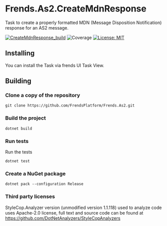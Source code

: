 # Frends.As2.CreateMdnResponse

Task to create a properly formatted MDN (Message Disposition Notification) response for an AS2 message.

[![CreateMdnResponse_build](https://github.com/FrendsPlatform/Frends.As2/actions/workflows/CreateMdnResponse_build_and_test_on_main.yml/badge.svg)](https://github.com/FrendsPlatform/Frends.As2/actions/workflows/CreateMdnResponse_build_and_test_on_main.yml)
![Coverage](https://app-github-custom-badges.azurewebsites.net/Badge?key=FrendsPlatform/Frends.As2/Frends.As2.CreateMdnResponse|main)
[![License: MIT](https://img.shields.io/badge/License-MIT-green.svg)](https://opensource.org/licenses/MIT)

## Installing

You can install the Task via frends UI Task View.

## Building

### Clone a copy of the repository

`git clone https://github.com/FrendsPlatform/Frends.As2.git`

### Build the project

`dotnet build`

### Run tests

Run the tests

`dotnet test`

### Create a NuGet package

`dotnet pack --configuration Release`

### Third party licenses

StyleCop.Analyzer version (unmodified version 1.1.118) used to analyze code uses Apache-2.0 license, full text and
source code can be found at https://github.com/DotNetAnalyzers/StyleCopAnalyzers
